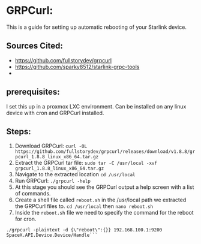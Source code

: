 # GRPCurl:
This is a guide for setting up automatic rebooting of your Starlink device. 

## Sources Cited:
- https://github.com/fullstorydev/grpcurl
- https://github.com/sparky8512/starlink-grpc-tools
- 
## prerequisites:
I set this up in a proxmox LXC environment.
Can be installed on any linux device with cron and GRPCurl installed. 

## Steps:
1. Download GRPCurl: `curl -OL https://github.com/fullstorydev/grpcurl/releases/download/v1.8.8/grpcurl_1.8.8_linux_x86_64.tar.gz`
2. Extract the GRPCurl tar file: `sudo tar -C /usr/local -xvf grpcurl_1.8.8_linux_x86_64.tar.gz`
3. Navigate to the extracted location `cd /usr/local`
4. Run GRPCurl: `./grpcurl -help`
5. At this stage you should see the GRPCurl output a help screen with a list of commands.
6. Create a shell file called `reboot.sh` in the /usr/local path we extracted the GRPCurl files to. `cd /usr/local` then `nano reboot.sh`
7. Inside the `reboot.sh` file we need to specify the command for the reboot for cron. 
```cd /usr/local
./grpcurl -plaintext -d {\"reboot\":{}} 192.168.100.1:9200 SpaceX.API.Device.Device/Handle```
